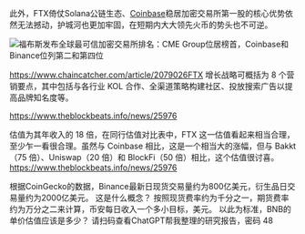 此外，FTX倚仗Solana公链生态、[Coinbase](javascript:void(0);)稳居加密交易所第一股的核心优势依然无法撼动，护城河也更加牢固，在短期内大大领先火币的势头也不可逆。

![福布斯发布全球最可信加密交易所排名：CME Group位居榜首，Coinbase和Binance位列第二和第四位](https://static.fwimg.io/img/feed/b6363c36c4d54a11d6ed7650e222a2b9.jpg)

https://www.chaincatcher.com/article/2079026FTX 增长战略可概括为 8 个营销要点，其中包括与各行业 KOL 合作、全渠道策略构建社区、投放搜索广告以提高品牌知名度等。

https://www.theblockbeats.info/news/25976

估值为其年收入的 18 倍，在同行估值对比表中，FTX 这一估值看起来相当合理，至少乍一看很合理。虽然与 Coinbase 相比，这是一个相当大的涨幅，但与 Bakkt（75 倍）、Uniswap（20 倍）和 BlockFi（50 倍）相比，这个估值很讨喜。https://www.theblockbeats.info/news/25976

根据CoinGecko的数据，Binance最新日现货交易量约为800亿美元，衍生品日交易量约为2000亿美元。 这是什么概念？ 按照现货费率约为千分之一，期货费率约为万分之二来计算，币安每日收入一个多小目标，美元。 以此为标准，BNB的单价估值应该是多少？ 请扫码查看ChatGPT帮我整理的研究报告，密码 48
